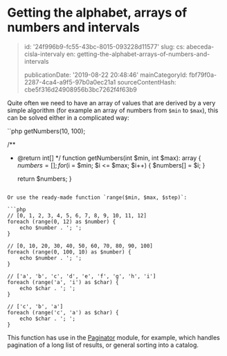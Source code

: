 Getting the alphabet, arrays of numbers and intervals
=====================================================

> id: '24f996b9-fc55-43bc-8015-093228d11577'
> slug:
> 	cs: abeceda-cisla-intervaly
> 	en: getting-the-alphabet-arrays-of-numbers-and-intervals
> 
> publicationDate: '2019-08-22 20:48:46'
> mainCategoryId: fbf79f0a-2287-4ca4-a9f5-97b0a0ec21a1
> sourceContentHash: cbe5f316d24908956b3bc7262f4f63b9

Quite often we need to have an array of values that are derived by a very simple algorithm (for example an array of numbers from `$min` to `$max`), this can be solved either in a complicated way:

``php
getNumbers(10, 100);

/**
 * @return int[]
 */
function getNumbers(int $min, int $max): array
{
	$numbers = [];
	for ($i = $min; $i <= $max; $i++) {
		$numbers[] = $i;
	}

	return $numbers;
}
```

Or use the ready-made function `range($min, $max, $step)`:

```php
// [0, 1, 2, 3, 4, 5, 6, 7, 8, 9, 10, 11, 12]
foreach (range(0, 12) as $number) {
	echo $number . '; ';
}

// [0, 10, 20, 30, 40, 50, 60, 70, 80, 90, 100]
foreach (range(0, 100, 10) as $number) {
	echo $number . '; ';
}

// ['a', 'b', 'c', 'd', 'e', 'f', 'g', 'h', 'i']
foreach (range('a', 'i') as $char) {
	echo $char . '; ';
}

// ['c', 'b', 'a']
foreach (range('c', 'a') as $char) {
	echo $char . '; ';
}
```

This function has use in the <a href="/paginator">Paginator</a> module, for example, which handles pagination of a long list of results, or general sorting into a catalog.
